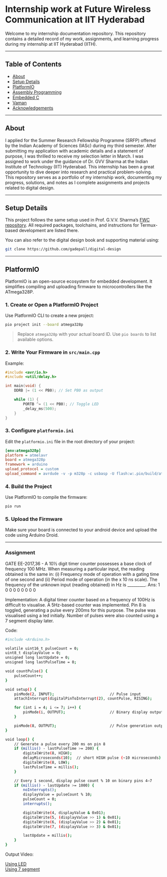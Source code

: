 # Internship work at Future Wireless Communication at IIT Hyderabad

Welcome to my internship documentation repository. This repository contains a detailed record of my work, assignments, and learning progress during my internship at IIT Hyderabad (IITH).

---

## Table of Contents

- [About](#about)
- [Setup Details](#setup-details)
- [PlatformIO](#platformio)
- [Assembly Programming](#assembly-programming)
- [Embedded C](#embedded-c)
- [Vaman](vaman)
- [Acknowledgements](#acknowledgements)

---

## About

I applied for the Summer Research Fellowship Programme (SRFP) offered by the Indian Academy of Sciences (IASc) during my third semester. After submitting my application with academic details and a statement of purpose, I was thrilled to receive my selection letter in March. I was assigned to work under the guidance of Dr. GVV Sharma at the Indian Institute of Technology (IIT) Hyderabad. This internship has been a great opportunity to dive deeper into research and practical problem-solving. This repository serves as a portfolio of my internship work, documenting my progress, solutions, and notes as I complete assignments and projects related to digital design.

---

## Setup Details

This project follows the same setup used in Prof. G.V.V. Sharma’s [FWC repository](https://github.com/gadepall/fwc-1?tab=readme-ov-file). All required packages, toolchains, and instructions for Termux-based development are listed there.

You can also refer to the digital design book and supporting material using:

```bash
git clone https://github.com/gadepall/digital-design
```
---

## PlatformIO

PlatformIO is an open-source ecosystem for embedded development. It simplifies compiling and uploading firmware to microcontrollers like the ATmega328P.


### 1. Create or Open a PlatformIO Project

Use PlatformIO CLI to create a new project:

```bash
pio project init --board atmega328p
```

> Replace `atmega328p` with your actual board ID. Use `pio boards` to list available options.


### 2. Write Your Firmware in `src/main.cpp`

Example:

```cpp
#include <avr/io.h>
#include <util/delay.h>

int main(void) {
    DDRB |= (1 << PB0); // Set PB0 as output

    while (1) {
        PORTB ^= (1 << PB0); // Toggle LED
        _delay_ms(500);
    }
}
```


### 3. Configure `platformio.ini`

Edit the `platformio.ini` file in the root directory of your project:

```ini
[env:atmega328p]
platform = atmelavr
board = atmega328p
framework = arduino
upload_protocol = custom
upload_command = avrdude -v -p m328p -c usbasp -U flash:w:.pio/build/atmega328p/firmware.hex:i
```


### 4. Build the Project

Use PlatformIO to compile the firmware:

```bash
pio run
```


### 5. Upload the Firmware

Make sure your board is connected to your android device and upload the code using Arduino Droid.

---
### Assignment
GATE EE-2017,36 - A 10½ digit timer counter possesses a base clock of frequency 100 MHz. When measuring a
particular input, the reading obtained is the same in: (i) Frequency mode of operation with a gating
time of one second and (ii) Period mode of operation (in the x 10 ns scale). The frequency of the
unknown input (reading obtained) in Hz is _________. 
Ans: 1 0 0 0 0 0 0 0 0

Implementation: A digital timer counter based on a frequency of 100Hz is difficult to visualise. A 5Hz-based counter was implemented. Pin 8 is toggled, generating a pulse every 200ms for this purpose. The pulse was visualised using a led initially. Number of pulses were also counted using a 7 segment display later.

Code:
```bash
#include <Arduino.h>

volatile uint16_t pulseCount = 0;
uint8_t displayValue = 0;
unsigned long lastUpdate = 0;
unsigned long lastPulseTime = 0;

void countPulse() {
    pulseCount++;
}

void setup() {
    pinMode(2, INPUT);                         // Pulse input
    attachInterrupt(digitalPinToInterrupt(2), countPulse, RISING);

    for (int i = 4; i <= 7; i++) {
        pinMode(i, OUTPUT);                    // Binary display output
    }

    pinMode(8, OUTPUT);                        // Pulse generation output
}

void loop() {
    // Generate a pulse every 200 ms on pin 8
    if (millis() - lastPulseTime >= 200) {
        digitalWrite(8, HIGH);
        delayMicroseconds(10);  // short HIGH pulse (~10 microseconds)
        digitalWrite(8, LOW);
        lastPulseTime = millis();
    }

    // Every 1 second, display pulse count % 10 on binary pins 4–7
    if (millis() - lastUpdate >= 1000) {
        noInterrupts();
        displayValue = pulseCount % 10;
        pulseCount = 0;
        interrupts();

        digitalWrite(4, displayValue & 0x01);
        digitalWrite(5, (displayValue >> 1) & 0x01);
        digitalWrite(6, (displayValue >> 2) & 0x01);
        digitalWrite(7, (displayValue >> 3) & 0x01);

        lastUpdate = millis();
    }
}

```
Output Video:

[Using LED](videos/video_1.mp4)  
[Using 7 segment](videos/video_2.mp4)

